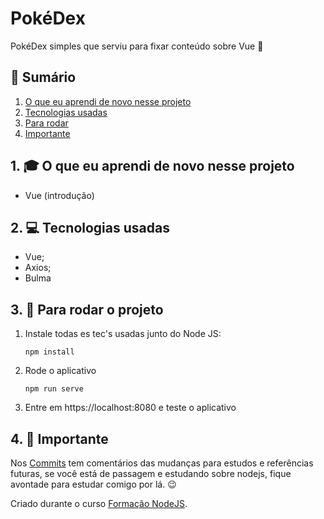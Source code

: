 # PokéDex

PokéDex simples que serviu para fixar conteúdo sobre Vue 🎨

## 📕 Sumário
1. [O que eu aprendi de novo nesse projeto](https://github.com/GustavoGomesDias/pokedex#1--o-que-eu-aprendi-de-novo-nesse-projeto)
2. [Tecnologias usadas](https://github.com/GustavoGomesDias/pokedex#2--tecnologias-usadas)
3. [Para rodar](https://github.com/GustavoGomesDias/pokedex#3--para-rodar-o-projeto)
4. [Importante](https://github.com/GustavoGomesDias/pokedex#4--importante)

## 1. 🎓 O que eu aprendi de novo nesse projeto
* Vue (introdução)

## 2. 💻 Tecnologias usadas
* Vue;
* Axios;
* Bulma

## 3. 🎉 Para rodar o projeto
1. Instale todas es tec's usadas junto do Node JS:

    ```
    npm install
    ```
2. Rode o aplicativo

    ```
    npm run serve
    ```
3. Entre em https://localhost:8080 e teste o aplicativo

## 4. 👀 Importante
Nos [Commits](https://github.com/GustavoGomesDias/pokedex/commits?author=GustavoGomesDias) tem comentários das mudanças para estudos e referências futuras, se você está de passagem e estudando sobre nodejs, fique avontade para estudar comigo por lá. 😉


Criado durante o curso [Formação NodeJS](https://www.udemy.com/course/formacao-nodejs/).
